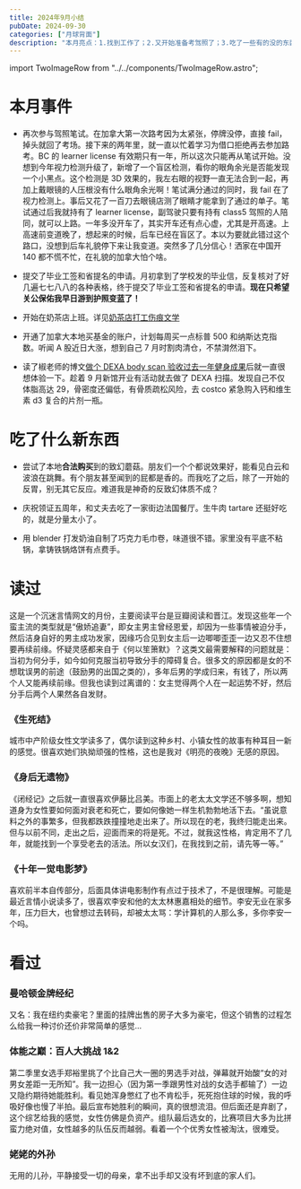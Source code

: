 ```yaml
---
title: 2024年9月小结
pubDate: 2024-09-30
categories: ["月球背面"]
description: "本月亮点：1.找到工作了；2.又开始准备考驾照了；3.吃了一些有的没的东西"
---
```


import TwoImageRow from "../../components/TwoImageRow.astro";

# 本月事件

- 再次参与驾照笔试。在加拿大第一次路考因为太紧张，停牌没停，直接 fail，掉头就回了考场。接下来的两年里，就一直以忙着学习为借口拒绝再去参加路考。BC 的 learner license 有效期只有一年，所以这次只能再从笔试开始。没想到今年视力检测升级了，新增了一个盲区检测，看你的眼角余光是否能发现一个小黑点。这个检测是 3D 效果的，我左右眼的视野一直无法合到一起，再加上戴眼镜的人压根没有什么眼角余光啊！笔试满分通过的同时，我 fail 在了视力检测上。事后又花了一百刀去眼镜店测了眼睛才能拿到了通过的单子。笔试通过后我就持有了 learner license，副驾驶只要有持有 class5 驾照的人陪同，就可以上路。一年多没开车了，其实开车还有点心虚，尤其是开高速。上高速前变道晚了，想起来的时候，后车已经在盲区了。本以为要就此错过这个路口，没想到后车礼貌停下来让我变道。突然多了几分信心！洒家在中国开 140 都不慌不忙，在礼貌的加拿大怕个啥。

- 提交了毕业工签和省提名的申请。月初拿到了学校发的毕业信，反复核对了好几遍七七八八的各种表格，终于提交了毕业工签和省提名的申请。**现在只希望关公保佑我早日游到护照变蓝了！**

- 开始在奶茶店上班。详见[奶茶店打工伤痕文学](https://josiewei2023.github.io/posts/bubble-tea-working-experience/)

- 开通了加拿大本地买基金的账户，计划每周买一点标普 500 和纳斯达克指数。听闻 A 股近日大涨，想到自己 7 月时割肉清仓，不禁潸然泪下。

- 读了椒老师的博文[做个 DEXA body scan 验收过去一年健身成果](https://blog.douchi.space/body-review-dexa/#gsc.tab=0)后就一直很想体验一下。趁着 9 月新馆开业有活动就去做了 DEXA 扫描。发现自己不仅体脂高达 29，骨密度还偏低，有骨质疏松风险，去 costco 紧急购入钙和维生素 d3 复合的片剂一瓶。

# 吃了什么新东西

- 尝试了本地**合法购买**到的致幻蘑菇。朋友们一个个都说效果好，能看见白云和波浪在跳舞。有个朋友甚至闻到的屁都是香的。而我吃了之后，除了一开始的反胃，别无其它反应。难道我是神奇的反致幻体质不成？

- 庆祝领证五周年，和丈夫去吃了一家街边法国餐厅。生牛肉 tartare 还挺好吃的，就是分量太小了。

- 用 blender 打发奶油自制了巧克力毛巾卷，味道很不错。家里没有平底不粘锅，拿铸铁锅烙饼有点费手。

<TwoImageRow
  leftSrc="https://pub-a55ec74b764445bf87cc8622864a75d4.r2.dev/bison-tartare.jpg"
  rightSrc="https://pub-a55ec74b764445bf87cc8622864a75d4.r2.dev/chocolate-roll.jpg"
  alt="一些食物照片"
/>

# 读过

这是一个沉迷言情网文的月份，主要阅读平台是豆瓣阅读和晋江。发现这些年一个蛮主流的类型就是“傲娇追妻”，即女主男主曾经恩爱，却因为一些事情被迫分手，然后洁身自好的男主成功发家，因缘巧合见到女主后一边唧唧歪歪一边又忍不住想要再续前缘。怀疑灵感都来自于《何以笙箫默》？这类文最需要解释的问题就是：当初为何分手，如今如何克服当初导致分手的障碍复合。很多文的原因都是女的不想耽误男的前途（鼓励男的出国之类的），多年后男的学成归来，有钱了，所以两个人又能再续前缘。但我也读到过离谱的：女主觉得两个人在一起运势不好，然后分手后两个人果然各自发财。

### 《生死结》

城市中产阶级女性文学读多了，偶尔读到这种乡村、小镇女性的故事有种耳目一新的感觉。很喜欢她们执拗顽强的性格，这也是我对《明亮的夜晚》无感的原因。

### 《身后无遗物》

《闭经记》之后就一直很喜欢伊藤比吕美。市面上的老太太文学还不够多啊，想知道身为女性要如何面对衰老和死亡，要如何像她一样生机勃勃地活下去。“虽说意料之外的事繁多，但我都跌跌撞撞地走出来了。所以现在的老，我终归能走出来。但与以前不同，走出之后，迎面而来的将是死。不过，就我这性格，肯定用不了几年，就能找到一个享受老去的活法。所以女汉们，在我找到之前，请先等一等。”

### 《十年一觉电影梦》

喜欢前半本自传部分，后面具体讲电影制作有点过于技术了，不是很理解。可能是最近言情小说读多了，很喜欢李安和他的太太林惠嘉相处的细节。李安无业在家多年，压力巨大，也曾想过去转码，却被太太骂：学计算机的人那么多，多你李安一个吗。

# 看过

### 曼哈顿金牌经纪

又名：我在纽约卖豪宅？里面的挂牌出售的房子大多为豪宅，但这个销售的过程怎么给我一种讨价还价非常简单的感觉...

### 体能之巅：百人大挑战 1&2

第二季里女选手郑裕里挑了个比自己大一圈的男选手对战，弹幕就开始酸“女的对男女差距一无所知”。我一边担心（因为第一季跟男性对战的女选手都输了）一边又隐约期待她能胜利。看见她浑身憋红了也不肯松手，死死抱住球的时候，我的呼吸好像也慢了半拍。最后宣布她胜利的瞬间，真的很想流泪。但后面还是弃剧了，这个综艺给我的感觉，女性仿佛是负资产。组队最后选女的，比赛项目大多为比拼蛮力绝对值，女性越多的队伍反而越弱。看着一个个优秀女性被淘汰，很难受。

### 姥姥的外孙

无用的儿孙，平静接受一切的母亲，拿不出手却又没有坏到底的家人们。
